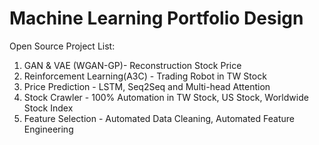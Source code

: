 # Machine Learning Portfolio Design

Open Source Project List:  

1. GAN & VAE (WGAN-GP)- Reconstruction Stock Price  
2. Reinforcement Learning(A3C) - Trading Robot in TW Stock    
3. Price Prediction - LSTM, Seq2Seq and Multi-head Attention    
4. Stock Crawler - 100% Automation in TW Stock, US Stock, Worldwide Stock Index  
5. Feature Selection - Automated Data Cleaning, Automated Feature Engineering  
